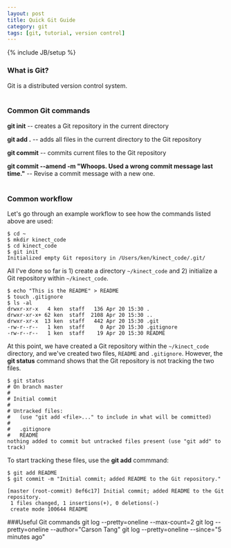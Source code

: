 ```yaml
---
layout: post
title: Quick Git Guide
category: git
tags: [git, tutorial, version control]
---
```

{% include JB/setup %}

### What is Git?
Git is a distributed version control system.
<br />
<br />
### Common Git commands
**git init** -- creates a Git repository in the current directory

**git add .** -- adds all files in the current directory to the Git repository

**git commit** -- commits current files to the Git repository

**git commit --amend -m "Whoops. Used a wrong commit message last time."** -- Revise a commit message with a new one.
<br />
<br />
### Common workflow
Let's go through an example workflow to see how the commands listed above are used:

    $ cd ~
    $ mkdir kinect_code
    $ cd kinect_code
    $ git init
    Initialized empty Git repository in /Users/ken/kinect_code/.git/

All I've done so far is 1) create a directory `~/kinect_code` and 2) initialize a Git
repository within `~/kinect_code`.

    $ echo "This is the README" > README
    $ touch .gitignore
    $ ls -al
    drwxr-xr-x   4 ken  staff   136 Apr 20 15:30 .
    drwxr-xr-x+ 62 ken  staff  2108 Apr 20 15:30 ..
    drwxr-xr-x  13 ken  staff   442 Apr 20 15:30 .git
    -rw-r--r--   1 ken  staff     0 Apr 20 15:30 .gitignore
    -rw-r--r--   1 ken  staff    19 Apr 20 15:30 README

At this point, we have created a Git repository within the `~/kinect_code`
directory, and we've created two files, `README` and `.gitignore`. However,
the **git status** command shows that the Git repository is not tracking
the two files.

    $ git status
    # On branch master
    #
    # Initial commit
    #
    # Untracked files:
    #   (use "git add <file>..." to include in what will be committed)
    #
    #	.gitignore
    #	README
    nothing added to commit but untracked files present (use "git add" to track)

To start tracking these files, use the **git add** commmand:

    $ git add README
    $ git commit -m "Initial commit; added README to the Git repository."

    [master (root-commit) 8ef6c17] Initial commit; added README to the Git repository.
     1 files changed, 1 insertions(+), 0 deletions(-)
     create mode 100644 README

###Useful Git commands
    git log --pretty=oneline --max-count=2
    git log --pretty=oneline --author="Carson Tang"
    git log --pretty=oneline --since="5 minutes ago"
